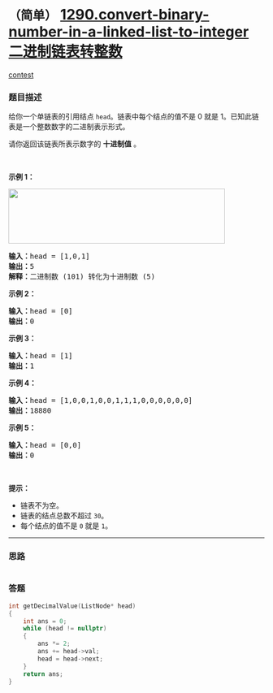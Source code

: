 # `（简单）` [1290.convert-binary-number-in-a-linked-list-to-integer 二进制链表转整数](https://leetcode-cn.com/problems/convert-binary-number-in-a-linked-list-to-integer/)

[contest](https://leetcode-cn.com/contest/weekly-contest-167/problems/convert-binary-number-in-a-linked-list-to-integer/)

### 题目描述
<p>给你一个单链表的引用结点&nbsp;<code>head</code>。链表中每个结点的值不是 0 就是 1。已知此链表是一个整数数字的二进制表示形式。</p>

<p>请你返回该链表所表示数字的 <strong>十进制值</strong> 。</p>

<p>&nbsp;</p>

<p><strong>示例 1：</strong></p>

<p><img style="height: 108px; width: 426px;" src="https://assets.leetcode-cn.com/aliyun-lc-upload/uploads/2019/12/15/graph-1.png" alt=""></p>

<pre><strong>输入：</strong>head = [1,0,1]
<strong>输出：</strong>5
<strong>解释：</strong>二进制数 (101) 转化为十进制数 (5)
</pre>

<p><strong>示例 2：</strong></p>

<pre><strong>输入：</strong>head = [0]
<strong>输出：</strong>0
</pre>

<p><strong>示例 3：</strong></p>

<pre><strong>输入：</strong>head = [1]
<strong>输出：</strong>1
</pre>

<p><strong>示例 4：</strong></p>

<pre><strong>输入：</strong>head = [1,0,0,1,0,0,1,1,1,0,0,0,0,0,0]
<strong>输出：</strong>18880
</pre>

<p><strong>示例 5：</strong></p>

<pre><strong>输入：</strong>head = [0,0]
<strong>输出：</strong>0
</pre>

<p>&nbsp;</p>

<p><strong>提示：</strong></p>

<ul>
	<li>链表不为空。</li>
	<li>链表的结点总数不超过&nbsp;<code>30</code>。</li>
	<li>每个结点的值不是&nbsp;<code>0</code> 就是 <code>1</code>。</li>
</ul>


---
### 思路
```
```



### 答题
``` C++
int getDecimalValue(ListNode* head)
{
	int ans = 0;
	while (head != nullptr)
	{
		ans *= 2;
		ans += head->val;
		head = head->next;
	}
	return ans;
}
```




